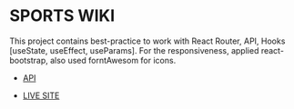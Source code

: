 # SPORTS WIKI

This project contains best-practice to work with React Router, API, Hooks [useState, useEffect, useParams]. For the responsiveness, applied react-bootstrap, also used forntAwesom for icons.

- [API](https://www.thesportsdb.com/api/v1/json/1/all_sports.php)

- [LIVE SITE](https://hungry-bohr-2412b4.netlify.app/)
